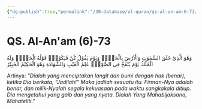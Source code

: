 ```yaml
---
{"dg-publish":true,"permalink":"/30-database/al-quran/qs-al-an-am-6-73/"}
---
```



# QS. Al-An'am (6)-73
وَهُوَ الَّذِيْ خَلَقَ السَّمٰوٰتِ وَالْاَرْضَ بِالْحَقِّۗ وَيَوْمَ يَقُوْلُ كُنْ فَيَكُوْنُۚ قَوْلُهُ الْحَقُّۗ وَلَهُ الْمُلْكُ يَوْمَ يُنْفَخُ فِى الصُّوْرِۗ عٰلِمُ الْغَيْبِ وَالشَّهَادَةِ وَهُوَ الْحَكِيْمُ الْخَبِيْرُ 

Artinya: *"Dialah yang menciptakan langit dan bumi dengan hak (benar), ketika Dia berkata, “Jadilah!” Maka jadilah sesuatu itu. Firman-Nya adalah benar, dan milik-Nyalah segala kekuasaan pada waktu sangkakala ditiup. Dia mengetahui yang gaib dan yang nyata. Dialah Yang Mahabijaksana, Mahateliti."*
